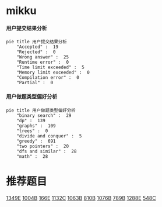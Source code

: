 # mikku

<!-- tabs:start -->



#### **用户提交结果分析**

```mermaid
pie title 用户提交结果分析
    "Accepted" :  19
    "Rejected" :  0
    "Wrong answer" :  25
    "Runtime error" :  0
    "Time limit exceeded" :  5
    "Memory limit exceeded" :  0
    "Compilation error" :  0
    "Partial" :  0
```

#### **用户做题类型偏好分析**

```mermaid
pie title 用户做题类型偏好分析
    "binary search" :  29
    "dp" :  139
    "graphs" :  109
    "trees" :  0
    "divide and conquer" :  5
    "greedy" :  691
    "two pointers" :  20
    "dfs and similar" :  28
    "math" :  28
```



<!-- tabs:end -->
# 推荐题目
[1349E](https://codeforces.com/contest/1349/problem/E)
[1004B](https://codeforces.com/contest/1004/problem/B)
[166E](https://codeforces.com/contest/166/problem/E)
[1132C](https://codeforces.com/contest/1132/problem/C)
[1063B](https://codeforces.com/contest/1063/problem/B)
[810B](https://codeforces.com/contest/810/problem/B)
[1076B](https://codeforces.com/contest/1076/problem/B)
[789B](https://codeforces.com/contest/789/problem/B)
[1288E](https://codeforces.com/contest/1288/problem/E)
[548C](https://codeforces.com/contest/548/problem/C)
